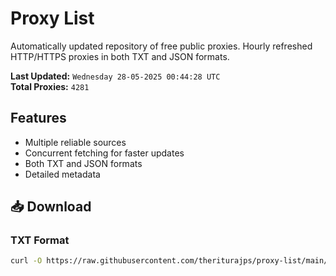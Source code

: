 # Proxy List

Automatically updated repository of free public proxies. Hourly refreshed HTTP/HTTPS proxies in both TXT and JSON formats.

**Last Updated:** `Wednesday 28-05-2025 00:44:28 UTC`  
**Total Proxies:** `4281`

## Features
- Multiple reliable sources
- Concurrent fetching for faster updates
- Both TXT and JSON formats
- Detailed metadata

## 📥 Download

### TXT Format
```bash
curl -O https://raw.githubusercontent.com/theriturajps/proxy-list/main/proxies.txt